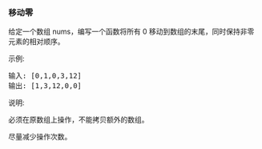 ### 移动零
给定一个数组 nums，编写一个函数将所有 0 移动到数组的末尾，同时保持非零元素的相对顺序。

示例:
<pre>
输入: [0,1,0,3,12]
输出: [1,3,12,0,0]
</pre>
说明:

必须在原数组上操作，不能拷贝额外的数组。

尽量减少操作次数。

